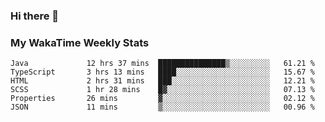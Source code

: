### Hi there 👋

<!--
**royschrauwen/royschrauwen** is a ✨ _special_ ✨ repository because its `README.md` (this file) appears on your GitHub profile.

Here are some ideas to get you started:

- 🔭 I’m currently working on ...
- 🌱 I’m currently learning ...
- 👯 I’m looking to collaborate on ...
- 🤔 I’m looking for help with ...
- 💬 Ask me about ...
- 📫 How to reach me: ...
- 😄 Pronouns: ...
- ⚡ Fun fact: ...
-->


### My WakaTime Weekly Stats
<!--START_SECTION:waka-->

```text
Java             12 hrs 37 mins  ███████████████▒░░░░░░░░░   61.21 %
TypeScript       3 hrs 13 mins   ████░░░░░░░░░░░░░░░░░░░░░   15.67 %
HTML             2 hrs 31 mins   ███░░░░░░░░░░░░░░░░░░░░░░   12.21 %
SCSS             1 hr 28 mins    █▓░░░░░░░░░░░░░░░░░░░░░░░   07.13 %
Properties       26 mins         ▓░░░░░░░░░░░░░░░░░░░░░░░░   02.12 %
JSON             11 mins         ▒░░░░░░░░░░░░░░░░░░░░░░░░   00.96 %
```

<!--END_SECTION:waka-->
